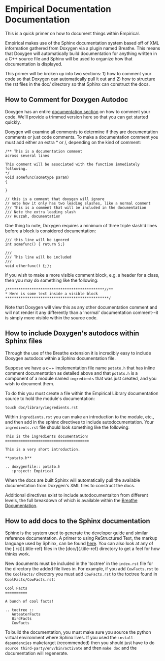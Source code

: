 Empirical Documentation Documentation
=====================================

This is a quick primer on how to document things within Empirical.

Empirical makes use of the Sphinx documentation system based off of XML
information gathered from Doxygen via a plugin named Breathe. This means
that Doxygen will automatically build documentation for anything written
in a C++ source file and Sphinx will be used to organize how that
documentation is displayed.

This primer will be broken up into two sections: 1) how to comment your
code so that Doxygen can automatically pull it out and 2) how to
structure the rst files in the doc/ directory so that Sphinx can
construct the docs.

How to Comment for Doxygen Autodoc
----------------------------------

Doxygen has an entire [documentation
section](https://www.stack.nl/~dimitri/doxygen/manual/docblocks.html) on
how to comment your code. We\'ll provide a trimmed version here so that
you can get started quickly.

Doxygen will examine all comments to determine if they are documentation
comments or just code comments. To make a documentation comment you must
add either an extra \* or /, depending on the kind of comment:

    /** This is a documentation comment
    across several lines

    This comment will be associated with the function immediately following.
    */
    void somefunc(sometype param)
    {

    }

    // this is a comment that doxygen will ignore
    // note how it only has two leading slashes, like a normal comment
    /// This is a comment that will be included in the documentation
    /// Note the extra leading slash
    /// Huzzah, documentation

One thing to note, Doxygen requires a minimum of three triple slash\'d
lines before a block is considered documentation:

    /// this line will be ignored
    int somefunc() { return 5;}

    ///
    /// This line will be included
    ///
    void otherfunc() {;};

If you wish to make a more visible comment block, e.g. a header for a
class, then you may do something like the following:

    /********************************************//**
    * Here is some text inside a visible block
    ***********************************************/

Note that Doxygen will view this as any other documentation comment and
will not render it any differently than a \'normal\' documentation
comment\--it is simply more visible within the source code.

How to include Doxygen\'s autodocs within Sphinx files
------------------------------------------------------

Through the use of the Breathe extension it is incredibly easy to
include Doxygen autodocs within a Sphinx documentation file.

Suppose we have a c++ implementation file name `potato.h` that has
inline comment documentation as detailed above and that `potato.h` is a
component of a module named `ingredients` that was just created, and you
wish to document them.

To do this you must create a file within the Empirical Library
documentation source to hold the module\'s documentation:

    touch doc/library/ingredients.rst

Within `ingredients.rst` you can make an introduction to the module,
etc., and then add in the sphinx directives to include
autodocumentation. Your `ingredients.rst` file should look something
like the following:

    This is the ingredients documentation!
    ======================================

    This is a very short introduction.

    **potato.h**

    .. doxygenfile:: potato.h
       :project: Empirical

When the docs are built Sphinx will automatically pull the available
documentation from Doxygen\'s XML files to construct the docs.

Additional directives exist to include autodocumentaiton from different
levels, the full breakdown of which is available within the [Breathe
Documentation](https://breathe.readthedocs.org/en/latest/directives.html).

How to add docs to the Sphinx documentation
-------------------------------------------

Sphinx is the system used to generate the developer guide and similar
reference documentation. A primer to using ReStructured Text, the markup
language used by Sphinx, can be found
[here](http://docutils.sourceforge.net/docs/user/rst/quickstart.html).
You can also look at any of the [.rst]{.title-ref} files in the
[doc/]{.title-ref} directory to get a feel for how thinks work.

New documents must be included in the \'toctree\' in the `index.rst`
file for the directory the added file lives in. For example, if you add
`CowFacts.rst` to the `CoolFacts/` directory you must add `CowFacts.rst`
to the toctree found in `CoolFacts/CowFacts.rst`:

    Cool Facts
    ==========

    A bunch of cool facts!

    .. toctree ::
       AnteaterFacts
       BirdFacts
       CowFacts

To build the documentation, you must make sure you source the python
virtual environment where Sphinx lives. If you used the
`install-dependencies` maketarget (recommended) then you should just
have to do `source third-party/env/bin/activate` and then `make doc` and
the documentation will regenerate.
